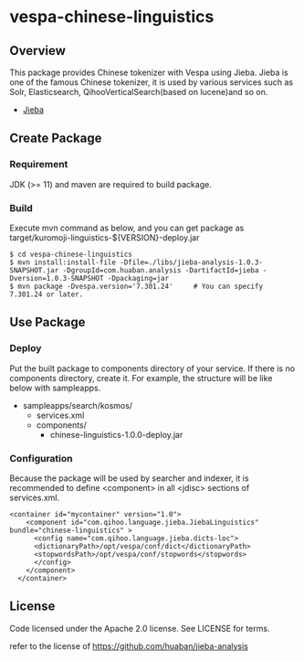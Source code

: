 # vespa-chinese-linguistics
## Overview

This package provides Chinese tokenizer with Vespa using Jieba.
Jieba is one of the famous Chinese tokenizer, it is used by various services such as Solr, Elasticsearch, QihooVerticalSearch(based on lucene)and so on.

* [Jieba](https://github.com/huaban/jieba-analysis)


## Create Package

### Requirement

JDK (>= 11) and maven are required to build package.

### Build

Execute mvn command as below, and you can get package as target/kuromoji-linguistics-${VERSION}-deploy.jar

```
$ cd vespa-chinese-linguistics
$ mvn install:install-file -Dfile=./libs/jieba-analysis-1.0.3-SNAPSHOT.jar -DgroupId=com.huaban.analysis -DartifactId=jieba -Dversion=1.0.3-SNAPSHOT -Dpackaging=jar
$ mvn package -Dvespa.version='7.301.24'     # You can specify 7.301.24 or later.
```

## Use Package

### Deploy

Put the built package to components directory of your service. If there is no components directory, create it. For example, the structure will be like below with sampleapps.

* sampleapps/search/kosmos/
    * services.xml
    * components/
        * chinese-linguistics-1.0.0-deploy.jar

### Configuration

Because the package will be used by searcher and indexer, it is recommended to define &lt;component&gt; in all &lt;jdisc&gt; sections of services.xml.

```
<container id="mycontainer" version="1.0">
    <component id="com.qihoo.language.jieba.JiebaLinguistics" bundle="chinese-linguistics" >
      <config name="com.qihoo.language.jieba.dicts-loc">
      <dictionaryPath>/opt/vespa/conf/dict</dictionaryPath>
      <stopwordsPath>/opt/vespa/conf/stopwords</stopwords>
      </config>
    </component>
  </container>
```


## License

Code licensed under the Apache 2.0 license. See LICENSE for terms.

refer to the license of https://github.com/huaban/jieba-analysis

